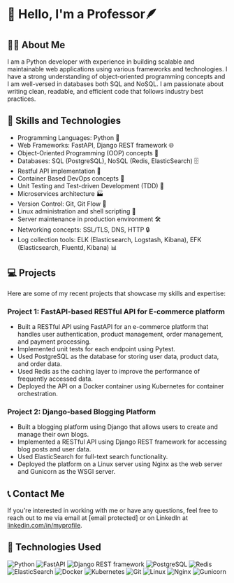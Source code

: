 # 👋 Hello, I'm a Professor🪶

## 🧑‍💼 About Me
I am a Python developer with experience in building scalable and maintainable web applications using various frameworks and technologies. I have a strong understanding of object-oriented programming concepts and I am well-versed in databases both SQL and NoSQL. I am passionate about writing clean, readable, and efficient code that follows industry best practices.

## 🚀 Skills and Technologies
- Programming Languages: Python 🐍
- Web Frameworks: FastAPI, Django REST framework 🌐
- Object-Oriented Programming (OOP) concepts 🧬
- Databases: SQL (PostgreSQL), NoSQL (Redis, ElasticSearch) 🗄️
- Restful API implementation 🚀
- Container Based DevOps concepts 🐳
- Unit Testing and Test-driven Development (TDD) 🧪
- Microservices architecture 🏭
- Version Control: Git, Git Flow 🌳
- Linux administration and shell scripting 🐧
- Server maintenance in production environment 🛠️
- Networking concepts: SSL/TLS, DNS, HTTP 🔒
- Log collection tools: ELK (Elasticsearch, Logstash, Kibana), EFK (Elasticsearch, Fluentd, Kibana) 📊

## 💻 Projects
Here are some of my recent projects that showcase my skills and expertise:

### Project 1: FastAPI-based RESTful API for E-commerce platform
- Built a RESTful API using FastAPI for an e-commerce platform that handles user authentication, product management, order management, and payment processing.
- Implemented unit tests for each endpoint using Pytest.
- Used PostgreSQL as the database for storing user data, product data, and order data.
- Used Redis as the caching layer to improve the performance of frequently accessed data.
- Deployed the API on a Docker container using Kubernetes for container orchestration.

### Project 2: Django-based Blogging Platform
- Built a blogging platform using Django that allows users to create and manage their own blogs.
- Implemented a RESTful API using Django REST framework for accessing blog posts and user data.
- Used ElasticSearch for full-text search functionality.
- Deployed the platform on a Linux server using Nginx as the web server and Gunicorn as the WSGI server.

## 📞 Contact Me
If you're interested in working with me or have any questions, feel free to reach out to me via email at [email protected] or on LinkedIn at [linkedin.com/in/myprofile](https://www.linkedin.com/in/myprofile).

## 🔧 Technologies Used
![Python](https://img.shields.io/badge/-Python-3776AB?style=flat-square&logo=python&logoColor=white)
![FastAPI](https://img.shields.io/badge/-FastAPI-009688?style=flat-square&logo=fastapi&logoColor=white)
![Django REST framework](https://img.shields.io/badge/-Django%20REST%20framework-092E20?style=flat-square&logo=django&logoColor=white)
![PostgreSQL](https://img.shields.io/badge/-PostgreSQL-336791?style=flat-square&logo=postgresql&logoColor=white)
![Redis](https://img.shields.io/badge/-Redis-DC382D?style=flat-square&logo=redis&logoColor=white)
![ElasticSearch](https://img.shields.io/badge/-ElasticSearch-005571?style=flat-square&logo=elasticsearch&logoColor=white)
![Docker](https://img.shields.io/badge/-Docker-2496ED?style=flat-square&logo=docker&logoColor=white)
![Kubernetes](https://img.shields.io/badge/-Kubernetes-326CE5?style=flat-square&logo=kubernetes&logoColor=white)
![Git](https://img.shields.io/badge/-Git-F05032?style=flat-square&logo=git&logoColor=white)
![Linux](https://img.shields.io/badge/-Linux-FCC624?style=flat-square&logo=linux&logoColor=black)
![Nginx](https://img.shields.io/badge/-Nginx-269539?style=flat-square&logo=nginx&logoColor=white)
![Gunicorn](https://img.shields.io/badge/-Gunicorn-374151?style=flat-square&logo=gunicorn&logoColor=white)
